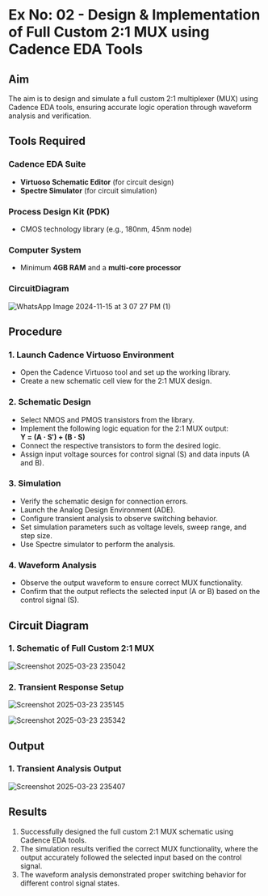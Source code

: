 # Ex No: 02 - Design & Implementation of Full Custom 2:1 MUX using Cadence EDA Tools

## Aim

The aim is to design and simulate a full custom 2:1 multiplexer (MUX) using Cadence EDA tools, ensuring accurate logic operation through waveform analysis and verification.

## Tools Required

### Cadence EDA Suite
- **Virtuoso Schematic Editor** (for circuit design)
- **Spectre Simulator** (for circuit simulation)

### Process Design Kit (PDK)
- CMOS technology library (e.g., 180nm, 45nm node)

### Computer System
- Minimum **4GB RAM** and a **multi-core processor**

### CircuitDiagram
![WhatsApp Image 2024-11-15 at 3 07 27 PM (1)](https://github.com/user-attachments/assets/644f306e-2325-44c7-a998-ed93c725ae46)

## Procedure

### 1. Launch Cadence Virtuoso Environment
- Open the Cadence Virtuoso tool and set up the working library.
- Create a new schematic cell view for the 2:1 MUX design.

### 2. Schematic Design
- Select NMOS and PMOS transistors from the library.
- Implement the following logic equation for the 2:1 MUX output:  
  **Y = (A · S′) + (B · S)**
- Connect the respective transistors to form the desired logic.
- Assign input voltage sources for control signal (S) and data inputs (A and B).

### 3. Simulation
- Verify the schematic design for connection errors.
- Launch the Analog Design Environment (ADE).
- Configure transient analysis to observe switching behavior.
- Set simulation parameters such as voltage levels, sweep range, and step size.
- Use Spectre simulator to perform the analysis.

### 4. Waveform Analysis
- Observe the output waveform to ensure correct MUX functionality.
- Confirm that the output reflects the selected input (A or B) based on the control signal (S).

## Circuit Diagram

### 1. Schematic of Full Custom 2:1 MUX
![Screenshot 2025-03-23 235042](https://github.com/user-attachments/assets/5a848b9c-ea39-407d-99de-2c8457cb143b)


### 2. Transient Response Setup
![Screenshot 2025-03-23 235145](https://github.com/user-attachments/assets/af53b362-c50f-4a6e-9990-bca7d6fbf0d1)

![Screenshot 2025-03-23 235342](https://github.com/user-attachments/assets/4c235867-a281-416e-8215-1c341b7c5d88)

## Output

### 1. Transient Analysis Output
![Screenshot 2025-03-23 235407](https://github.com/user-attachments/assets/b5abb8e4-7206-409b-8530-d8418205e957)


## Results
1. Successfully designed the full custom 2:1 MUX schematic using Cadence EDA tools.
2. The simulation results verified the correct MUX functionality, where the output accurately followed the selected input based on the control signal.
3. The waveform analysis demonstrated proper switching behavior for different control signal states.
